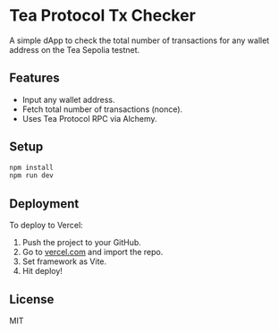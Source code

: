 # Tea Protocol Tx Checker

A simple dApp to check the total number of transactions for any wallet address on the Tea Sepolia testnet.

## Features

- Input any wallet address.
- Fetch total number of transactions (nonce).
- Uses Tea Protocol RPC via Alchemy.

## Setup

```bash
npm install
npm run dev
```

## Deployment

To deploy to Vercel:

1. Push the project to your GitHub.
2. Go to [vercel.com](https://vercel.com) and import the repo.
3. Set framework as Vite.
4. Hit deploy!

## License

MIT